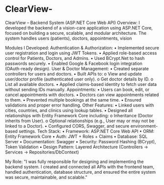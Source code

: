 # ClearView-
 ClearView – Backend System (ASP.NET Core Web API)
 Overview:
I developed the backend of a vision-care application using ASP.NET Core, focused on building a secure, scalable, and modular architecture. The system handles users (patients), doctors, appointments, vision

Modules I Developed:
 Authentication & Authorization:
•	Implemented secure user registration and login using JWT Tokens.
•	Applied role-based access control for Patients, Doctors, and Admins.
•	Used BCrypt.Net to hash passwords securely.
•	Enabled Google & Facebook login integration (OAuth-ready design).
  User & Doctor Management:
•	Created separate controllers for users and doctors.
•	Built APIs to:
o	View and update user/doctor profile (authenticated user only).
o	Get doctor details by ID.
o	List all available doctors.
•	Applied claims-based identity to fetch user data without sending IDs manually.
   Appointments:
•	Users can book, edit, or cancel appointments with doctors.
•	Doctors can view appointments related to them.
•	Prevented multiple bookings at the same time.
•	Ensured validations and proper error handling.
    Other Features:
•	Linked users with cities, countries, and clinics using lookup tables.
•	Designed all relationships with Entity Framework Core including:
o	Inheritance (Doctor inherits from User).
o	Optional relationships (e.g., User may or may not be linked to a Doctor).
•	Configured CORS, Swagger, and secure environment-based settings.
Tech Stack:
•	Framework: ASP.NET Core Web API
•	ORM: Entity Framework Core
•	Auth: JWT + Roles + Claims
•	Database: SQL Server
•	Documentation: Swagger
•	Security: Password Hashing (BCrypt), Token Validation
•	Design Pattern: Layered Architecture (Controllers → Services → Repositories/DbContext)

My Role:
"I was fully responsible for designing and implementing the backend system. I created and connected all APIs with the frontend team, handled authentication, database structure, and ensured the entire system was secure, maintainable, and scalable."
